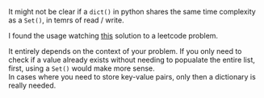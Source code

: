 It might not be clear if a `dict()` in python shares the same time complexity as a `Set()`, in temrs of read / write.

I found the usage watching [this](https://www.youtube.com/watch?v=3OamzN90kPg) solution to a leetcode problem.

It entirely depends on the context of your problem. If you only need to check if a value already exists without needing to popualate the entire list, first, using a `Set()` would make more sense.  
In cases where you need to store key-value pairs, only then a dictionary is really needed.